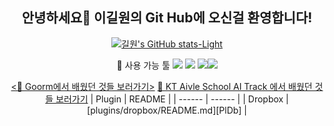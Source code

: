 <div align="center">
 
## 안녕하세요👋 이길원의 Git Hub에 오신걸 환영합니다!

 [![길원's GitHub stats-Light](https://github-readme-stats.vercel.app/api?username=ROADwon&show_icons=true&theme=default#gh-light-mode-only)](https://github.com/ROADwon/github-readme-stats#gh-light-mode-only)
 
 
🔭 사용 가능 툴 
<a href="클릭시 이동할 링크" target="_blank"><img src="https://img.shields.io/badge/Python-3776AB?style=flat-square&logo=Python&logoColor=white"/></a> <a href="클릭시 이동할 링크" target="_blank"><img src="https://img.shields.io/badge/Arduino-00979D?style=flat-square&logo=Arduino&logoColor=white"/></a>
<a href="클릭시 이동할 링크" target="_blank"><img src="https://img.shields.io/badge/Django-092E20?style=flat-square&logo=Django&logoColor=white"/></a><a href="클릭시 이동할 링크" target="_blank"><img src="https://img.shields.io/badge/TensorFlow-FF6F00?style=flat-square&logo=TensorFlow&logoColor=white"/></a>
  
<a href="https://github.com/ROADwon/Goorm_AI" target="_blank"><📢 Goorm에서 배웠던 것들 보러가기></a>
[📢 KT Aivle School AI Track 에서 배웠던 것들 보러가기](https://github.com/ROADwon/Aivle_3rd)
| Plugin | README |
| ------ | ------ |
| Dropbox | [plugins/dropbox/README.md][PlDb] |

</div>

